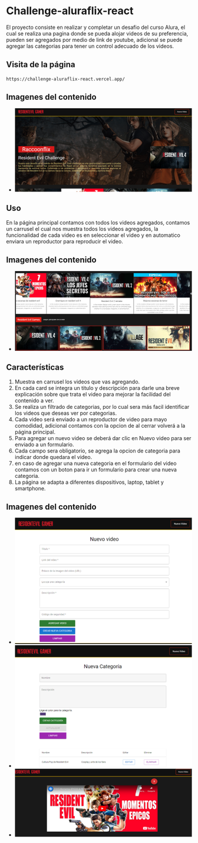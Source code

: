 # Challenge-aluraflix-react

El proyecto consiste en realizar y completar un desafio del curso Alura, el cual se realiza una pagina donde se pueda alojar videos de su preferencia, pueden ser
agregados por medio de link de youtube, adicional se puede agregar las categorias para tener un control adecuado de los videos.

## Visita de la página
    https://challenge-aluraflix-react.vercel.app/

## Imagenes del contenido
- ![Página Principal](fotos/Foto1.PNG)


## Uso

En la página principal contamos con todos los videos agregados, contamos un carrusel el cual nos muestra todos los videos agregados, la funcionalidad de cada video es en seleccionar el
video y en automatico enviara un reproductor para reproducir el video. 

## Imagenes del contenido
- ![Contenido Principal](fotos/Foto2.PNG)


## Características

1. Muestra en carrusel los videos que vas agregando.
2. En cada card se integra un titulo y descripción para darle una breve explicación sobre que trata el video para mejorar la facilidad del contenido a ver.
3. Se realiza un filtrado de categorias, por lo cual sera más facil identificar los videos que deseas ver por categorias.
4. Cada video será enviado a un reproductor de video para mayo comodidad, adicional contamos con la opcion de al cerrar volverá a la página principal.
5. Para agregar un nuevo video se deberá dar clic en Nuevo video para ser enviado a un formulario.
6. Cada campo sera obligatorio, se agrega la opcion de categoria para indicar donde quedara el video.
7. en caso de agregar una nueva categoria en el formulario del video contamos con un boton para ir un formulario para crear una nueva categoria.
8. La página se adapta a diferentes dispositivos, laptop, tablet y smartphone.
## Imagenes del contenido
- ![Agregar video](fotos/Foto3.PNG)
- ![Agregar categoria](fotos/Foto4.PNG)
- ![Ver video](fotos/Foto5.PNG)

